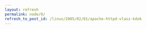 ```yaml
---
layout: refresh
permalink: node/9/
refresh_to_post_id: /linux/2005/02/01/apache-httpd-vlasz-kdok
---
```

